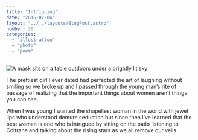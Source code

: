 ```yaml
---
title: "Intriguing"
date: "2015-07-06"
layout: "../../layouts/BlogPost.astro"
number: 30
categories: 
  - "illustration"
  - "photo"
  - "poem"
---
```


![A mask sits on a table outdoors under a brightly lit sky](/assets/images/Week-30.jpg)

The prettiest girl I ever dated had perfected the art of laughing without smiling so we broke up and I passed through the young man’s rite of passage of realizing that the important things about women aren’t things you can see.

When I was young I wanted the shapeliest woman in the world with jewel lips who understood demure seduction but since then I’ve learned that the best woman is one who is intrigued by sitting on the patio listening to Coltrane and talking about the rising stars as we all remove our veils.

